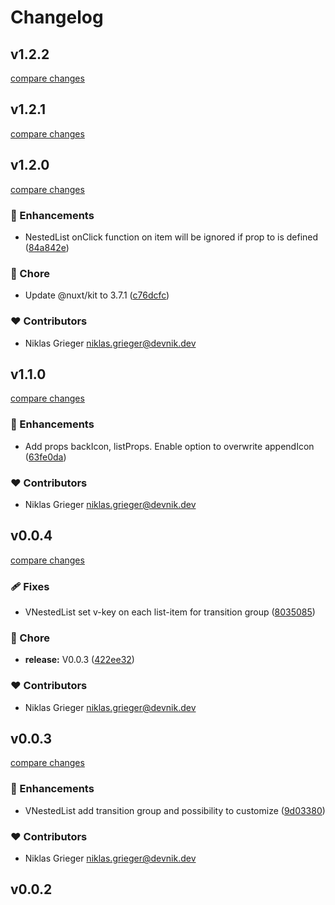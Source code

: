 # Changelog


## v1.2.2

[compare changes](https://github.com/devonik/nuxt-vuetify-nested-containment/compare/v1.2.1...v1.2.2)

## v1.2.1

[compare changes](https://github.com/devonik/nuxt-vuetify-nested-containment/compare/v1.2.0...v1.2.1)

## v1.2.0

[compare changes](https://github.com/devonik/nuxt-vuetify-nested-containment/compare/v1.1.0...v1.2.0)


### 🚀 Enhancements

  - NestedList onClick function on item will be ignored if prop to is defined ([84a842e](https://github.com/devonik/nuxt-vuetify-nested-containment/commit/84a842e))

### 🏡 Chore

  - Update @nuxt/kit to 3.7.1 ([c76dcfc](https://github.com/devonik/nuxt-vuetify-nested-containment/commit/c76dcfc))

### ❤️  Contributors

- Niklas Grieger <niklas.grieger@devnik.dev>

## v1.1.0

[compare changes](https://github.com/devonik/nuxt-vuetify-nested-containment/compare/v0.0.4...v1.1.0)


### 🚀 Enhancements

  - Add props backIcon, listProps. Enable option to overwrite appendIcon ([63fe0da](https://github.com/devonik/nuxt-vuetify-nested-containment/commit/63fe0da))

### ❤️  Contributors

- Niklas Grieger <niklas.grieger@devnik.dev>

## v0.0.4

[compare changes](https://github.com/devonik/nuxt-vuetify-nested-containment/compare/v0.0.3...v0.0.4)


### 🩹 Fixes

  - VNestedList set v-key on each list-item for transition group ([8035085](https://github.com/devonik/nuxt-vuetify-nested-containment/commit/8035085))

### 🏡 Chore

  - **release:** V0.0.3 ([422ee32](https://github.com/devonik/nuxt-vuetify-nested-containment/commit/422ee32))

### ❤️  Contributors

- Niklas Grieger <niklas.grieger@devnik.dev>

## v0.0.3

[compare changes](https://github.com/devonik/nuxt-vuetify-nested-containment/compare/v0.0.2...v0.0.3)


### 🚀 Enhancements

  - VNestedList add transition group and possibility to customize ([9d03380](https://github.com/devonik/nuxt-vuetify-nested-containment/commit/9d03380))

### ❤️  Contributors

- Niklas Grieger <niklas.grieger@devnik.dev>

## v0.0.2

